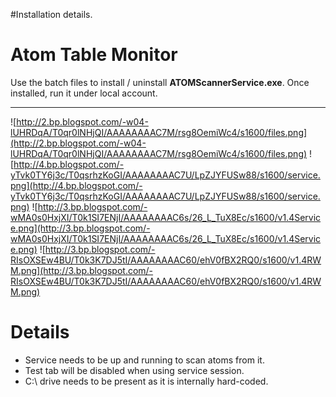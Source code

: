 #Installation details.

# Atom Table Monitor #

Use the batch files to install / uninstall **ATOMScannerService.exe**. Once installed, run it under local account.

---

![http://2.bp.blogspot.com/-w04-lUHRDqA/T0qr0lNHjQI/AAAAAAAAC7M/rsg8OemiWc4/s1600/files.png](http://2.bp.blogspot.com/-w04-lUHRDqA/T0qr0lNHjQI/AAAAAAAAC7M/rsg8OemiWc4/s1600/files.png)
![http://4.bp.blogspot.com/-yTvk0TY6j3c/T0qsrhzKoGI/AAAAAAAAC7U/LpZJYFUSw88/s1600/service.png](http://4.bp.blogspot.com/-yTvk0TY6j3c/T0qsrhzKoGI/AAAAAAAAC7U/LpZJYFUSw88/s1600/service.png)
![http://3.bp.blogspot.com/-wMA0s0HxjXI/T0k1SI7ENjI/AAAAAAAAC6s/26_L_TuX8Ec/s1600/v1.4Service.png](http://3.bp.blogspot.com/-wMA0s0HxjXI/T0k1SI7ENjI/AAAAAAAAC6s/26_L_TuX8Ec/s1600/v1.4Service.png)
![http://3.bp.blogspot.com/-RIsOXSEw4BU/T0k3K7DJ5tI/AAAAAAAAC60/ehV0fBX2RQ0/s1600/v1.4RWM.png](http://3.bp.blogspot.com/-RIsOXSEw4BU/T0k3K7DJ5tI/AAAAAAAAC60/ehV0fBX2RQ0/s1600/v1.4RWM.png)

# Details #

  * Service needs to be up and running to scan atoms from it.
  * Test tab will be disabled when using service session.
  * C:\ drive needs to be present as it is internally hard-coded.